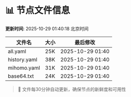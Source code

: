 # 📊 节点文件信息

**更新时间**: 2025-10-29 01:40:18 北京时间

| 文件名 | 大小 | 最后修改 |
|--------|------|----------|
| all.yaml | 25K | 2025-10-29 01:40 |
| history.yaml | 38K | 2025-10-29 01:40 |
| mihomo.yaml | 31K | 2025-10-29 01:40 |
| base64.txt | 24K | 2025-10-29 01:40 |

> 🔄 文件每30分钟自动更新，确保节点的新鲜度和可用性
